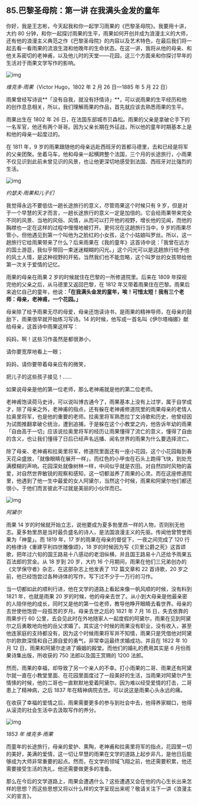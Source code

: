 ## 85.巴黎圣母院：第一讲 在我满头金发的童年
你好，我是王志彬，今天起我和你一起学习雨果的《巴黎圣母院》。我要用十讲，大约 80 分钟，和你一起探讨雨果的生平，雨果如何开创并成为浪漫主义的大师，还有他的浪漫主义典范之作《巴黎圣母院》的内容以及艺术特色，在最后我们将一起去看一看雨果的流浪生涯和他晚年的生命状态。在这一讲，我将从他的母亲、和他关系密切的老神甫，以及他儿时的天堂——花园，这三个方面来和你探讨早年的生活对于雨果文学写作的影响。


  



![img](https://pic2.zhimg.com/v2-e831b025d841ace18afb5b15d72ac164.webp)

  



*维克多*·*雨果*（Victor Hugo，1802 年 2 月 26 日—1885 年 5 月 22 日）


雨果曾经写诗说**「没有自我，就没有抒情诗」**，可以说雨果的生平经历和他的创作息息相关，所以，我们理解雨果的作品，首先就应该去熟悉雨果的生平。


雨果出生在 1802 年 26 日，在法国东部城市贝森松。雨果的父亲是拿破仑手下的一名军官，他还有两个哥哥。因为父亲长期在外征战，所以他的童年时期基本上是和他的母亲一起度过的。


在 1811 年，9 岁的雨果跟随他的母亲远赴西班牙的首都马德里，去和已经是将军的父亲团聚。坐着马车，他和母亲一起横跨整个法国，三个月的长途旅行，小雨果不仅见识到此前未曾见识的风景，也让他更深切地感受到法国、西班牙对比强烈的生活。


  



![img](https://pic1.zhimg.com/v2-de9289e834069af3292e4ece8f3d657c.webp)

  



*约瑟夫·雨果和儿子们*


我觉得永远不要低估一趟长途旅行的意义，尽管雨果这个时候只有 9 岁，但是对于一个早慧的天才而言，一趟长途旅行的意义一定是加倍的。它会给雨果带来完全不同的风景、当地的风俗、风情，从而可以打开他的视野，增长他的见闻，而他的胸襟也一定在这样的过程中慢慢地被打开。更何况在这趟旅行当中，9 岁的雨果尽管小，但他遇见到第一个叫他为之脸红的小女孩，这个小姑娘叫罗丝。所以，这一趟旅行它给雨果带来了什么？后来雨果在《我的童年》这首诗中说：「我曾在远方的国土游逛，我似乎带回一束迷迷糊糊的闪光。」这个闪光可以是这趟旅行给予他的风土人情，是这种视野的开拓，当然我们也不能忽略，这个叫罗丝的女孩带给他第一次关于爱情的记忆。


雨果的母亲在雨果 2 岁的时候就住在巴黎的一所修道院里。后来在 1809 年探视完他的父亲之后，从马德里又返回巴黎，在 1812 年又带着雨果住在巴黎。雨果后来追忆自己的童年，他说：**「在我满头金发的童年，唉！可惜太短！我有三个老师：母亲，老神甫，一个花园。」**


母亲除了给予雨果无尽的母爱，母亲还饱读诗书，是雨果的精神导师，在母亲的鼓励下，雨果很早就开始练习写诗。14 的时候，他写成一首名叫《伊尔塔梅娜》献给母亲，这首诗中雨果这样写：


妈妈，啊！这些习作虽然是都很渺小，


请你要宽厚地看上一眼；


妈妈，请你要带着母亲应有的微笑，


把儿子的这些孩子接见！……


如果说母亲是他的第一位老师，那么老神甫就是他的第二位老师。


老神甫饱读荷马史诗，可以说叫博古通今了，雨果基本上没有上过学，属于自学成才，除了母亲之外，老神甫的指点，还有躲在老神甫修道院里的雨果母亲的老情人拉奥里将军，也是他的重要的老师。拉奥里将军熟悉拉丁文诗歌和历史，他曾经因为试图推翻拿破仑统治，遭到追捕，于是躲在这个小教堂之内，他告诉年幼的雨果「自由高于一切」应该说拉奥里将军的经历让雨果懂得了流亡的意义，懂得了自由的含义，也让我们懂得了日后已经声名远播、闻名世界的雨果为什么要选择流亡。


除了母亲、老神甫和拉奥里将军，修道院里面还有一座小花园，这个小花园每到春天花朵盛放，「就像眼睛在展开一样」，而红色的小甲虫在石头上跑得飞快，到处充满模糊的声响。花园深处就像树林一样，中间似乎就是农田。对自然四时风物的喜爱，对自然世界敏锐的观察和感知，这一切都滋养了雨果的心灵。而在这座修道院里，他遇到了他一生中最爱的女人阿黛尔，当然这个时候，雨果和阿黛尔他们都还很小，于他们而言彼此不过就是美丽的小伙伴而已。


  



![img](https://pic4.zhimg.com/v2-08b0703c2f3a8086137d7ef4da026d95.webp)

  



*阿黛尔*


雨果 14 岁的时候就开始立志，说他要成为夏多勃里昂一样的人物，否则别无他志。夏多勃里昂是当时最负盛名的诗人，是法国浪漫主义的先驱。传闻他曾赞誉雨果为「神童」。而 1819 年，17 岁的雨果在母亲的督促下，一夜之间完成了 120 行的格律诗《重建亨利四世雕像颂》，18 岁的时候因为写《贝里公爵之死》这首颂歌，把年过六旬的国王路易十八感动的老泪纵横，并且国王路易十八还给予雨果五百法郎的赏金。从 18 岁到 20 岁，大约 16 个月期间，雨果在他们三兄弟创办的《文学保守者》杂志，在这部杂志上他发表了 112 篇文章和 22 首诗歌，20 岁之前，他已经饱尝过各种诗体的写作，写下过不少于一万行的习作。


当一切都如此的顺利行进，他在文学的道路上看起来像一帆风顺的时候，没有料到 1821 年，也就是雨果 20 岁的时候，他的母亲去世了。从小到大母亲是他最亲密的人陪伴他的成长，同时又是他的第一位老师，教导他睁开眼睛去看世界。母亲的去世使他饱尝一段孤苦的岁月。母亲去世之后的 1821 年 7 月 16 日，失去依靠的雨果步行 60 公里，去会见此时在外地随家人一起度假的阿黛尔，雨果在见到阿黛尔之后勇敢地向他的岳父求婚了。其实这个时候的雨果没有职业，没有收入，甚至他连家庭的支持都没有，因为这个时候雨果将军并不知情，雨果只是凭借他对阿黛尔的款款深情和自己源自爱的勇气，非常幸运最终求婚成功。并且在 1822 年 10 月 12 日，雨果和阿黛尔走进了婚姻的殿堂。而他们的婚礼的费用其实是 6 月份雨果诗集出版，所收获的 750 法郎以及国王赏赐的 1200 法郎。


然而，雨果的幸福，却导致了另一个亲人的不幸。打小雨果的二哥、雨果还有阿黛尔就一直在小教堂里面、在花园里面度过了一段美好的生活，当雨果对阿黛尔产生情愫的时候，他的二哥也一直默默地爱着阿黛尔。因为难以经受爱情的打击，二哥患上了精神病，之后 1837 年在精神病院去世。可以说这是雨果心头永远的痛。


在收获了幸福的爱情之后，雨果需要更多的参与到社会中去，他得养家糊口，他得从滚烫的社会生活中去汲取写作的养分。


  



![img](https://pic3.zhimg.com/v2-808cf988ac4cb4ab0bfce8d8031f1405.webp)

  



*1853 年 维克多·雨果*


而童年的长途旅行，母亲的爱护、熏陶，老神甫和拉奥里将军的指点，花园里一切的美好，美满的爱情，这一切让早慧的雨果在文学的道路上起步非凡，是他日后能够成为大师非常重要的起点。然而，在文学的领域飞翔之前，他还需要积累，他还需要接受生活的洗礼，他还需要做更多的准备。


那么在今后的文学道路上，雨果会遭遇什么？这些遭遇又会在他的内心生长出来怎样的思想？而这些思想又将以什么样的文字呈现出来呢？敬请关注下一讲《浪漫主义的宣言》。

